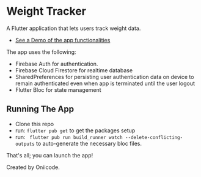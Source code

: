 # Weight Tracker

A Flutter application that lets users track weight data. 

- [See a Demo of the app functionalities](https://drive.google.com/uc?export=view&id=18Jxz4uqMiwpw1gkUysD4iZVPAslzhgqr)

The app uses the following:

- Firebase Auth for authentication.
- Firebase Cloud Firestore for realtime database
- SharedPreferences for persisting user authentication data on device to remain authenticated even when app is terminated until the user logout
- Flutter Bloc for state management

## Running The App

- Clone this repo
- run: `flutter pub get` to get the packages setup
- run: ` flutter pub run build_runner watch --delete-conflicting-outputs` to auto-generate the necessary bloc files.

That's all; you can launch the app!

Created by Oniicode.
